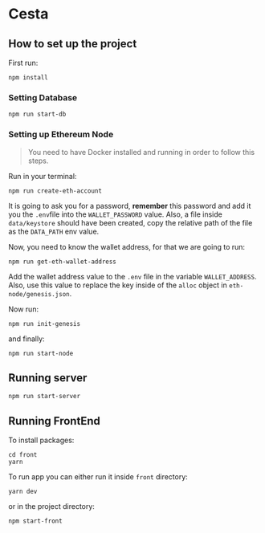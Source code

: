 # Cesta

## How to set up the project

First run:
```
npm install 
```

### Setting Database

```
npm run start-db
```

### Setting up Ethereum Node

> You need to have Docker installed and running in order to follow this steps.

Run in your terminal: 

```
npm run create-eth-account
```
It is going to ask you for a password, **remember** this password and add it you the `.env`file into the `WALLET_PASSWORD` value. Also, a file inside `data/keystore` should have been created, copy the relative path of the file as the `DATA_PATH` env value.

Now, you need to know the wallet address, for that we are going to run:  

```
npm run get-eth-wallet-address
```

Add the wallet address value to the `.env` file in the variable `WALLET_ADDRESS`. Also, use this value to replace the key inside of the `alloc` object in `eth-node/genesis.json`.

Now run:

```
npm run init-genesis
```

and finally:

```
npm run start-node
```

## Running server

```
npm run start-server
```

## Running FrontEnd

To install packages:
```
cd front
yarn
```

To run app you can either run it inside `front` directory: 

```
yarn dev
```

or in the project directory: 

```
npm start-front
```
 
